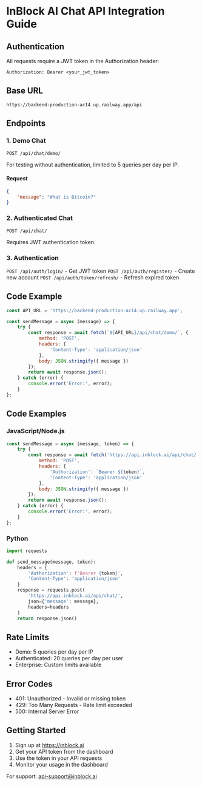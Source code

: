 # InBlock AI Chat API Integration Guide

## Authentication
All requests require a JWT token in the Authorization header:
```http
Authorization: Bearer <your_jwt_token>
```

## Base URL
```
https://backend-production-ac14.up.railway.app/api
```

## Endpoints

### 1. Demo Chat
`POST /api/chat/demo/`

For testing without authentication, limited to 5 queries per day per IP.

#### Request
```json
{
    "message": "What is Bitcoin?"
}
```

### 2. Authenticated Chat
`POST /api/chat/`

Requires JWT authentication token.

### 3. Authentication
`POST /api/auth/login/` - Get JWT token
`POST /api/auth/register/` - Create new account
`POST /api/auth/token/refresh/` - Refresh expired token

## Code Example
```javascript
const API_URL = 'https://backend-production-ac14.up.railway.app';

const sendMessage = async (message) => {
    try {
        const response = await fetch(`${API_URL}/api/chat/demo/`, {
            method: 'POST',
            headers: {
                'Content-Type': 'application/json'
            },
            body: JSON.stringify({ message })
        });
        return await response.json();
    } catch (error) {
        console.error('Error:', error);
    }
};
```

## Code Examples

### JavaScript/Node.js
```javascript
const sendMessage = async (message, token) => {
    try {
        const response = await fetch('https://api.inblock.ai/api/chat/', {
            method: 'POST',
            headers: {
                'Authorization': `Bearer ${token}`,
                'Content-Type': 'application/json'
            },
            body: JSON.stringify({ message })
        });
        return await response.json();
    } catch (error) {
        console.error('Error:', error);
    }
};
```

### Python
```python
import requests

def send_message(message, token):
    headers = {
        'Authorization': f'Bearer {token}',
        'Content-Type': 'application/json'
    }
    response = requests.post(
        'https://api.inblock.ai/api/chat/',
        json={'message': message},
        headers=headers
    )
    return response.json()
```

## Rate Limits
- Demo: 5 queries per day per IP
- Authenticated: 20 queries per day per user
- Enterprise: Custom limits available

## Error Codes
- 401: Unauthorized - Invalid or missing token
- 429: Too Many Requests - Rate limit exceeded
- 500: Internal Server Error

## Getting Started
1. Sign up at https://inblock.ai
2. Get your API token from the dashboard
3. Use the token in your API requests
4. Monitor your usage in the dashboard

For support: api-support@inblock.ai 